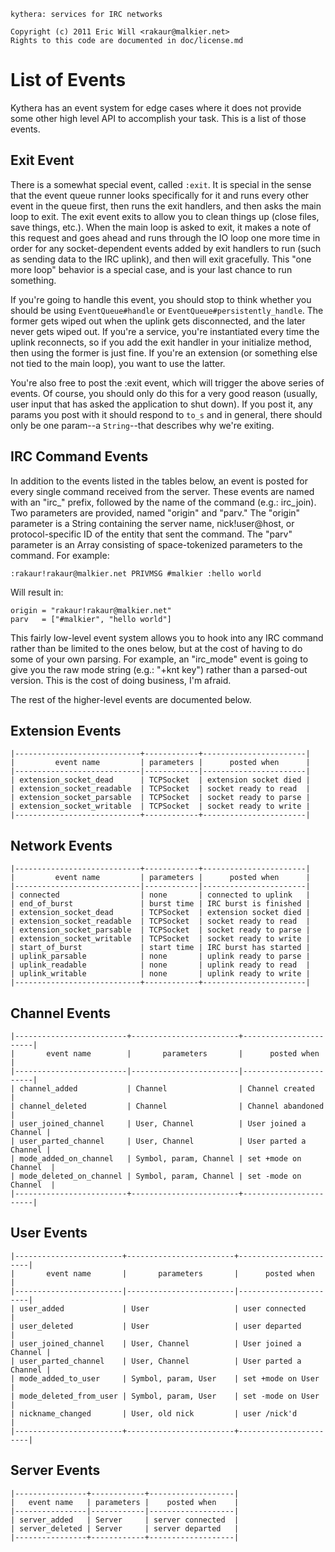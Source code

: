     kythera: services for IRC networks

    Copyright (c) 2011 Eric Will <rakaur@malkier.net>
    Rights to this code are documented in doc/license.md

List of Events
==============

Kythera has an event system for edge cases where it does not provide some other
high level API to accomplish your task. This is a list of those events.

Exit Event
----------

There is a somewhat special event, called `:exit`. It is special in the sense
that the event queue runner looks specifically for it and runs every other
event in the queue first, then runs the exit handlers, and then asks the main
loop to exit. The exit event exits to allow you to clean things up (close
files, save things, etc.). When the main loop is asked to exit, it makes a note
of this request and goes ahead and runs through the IO loop one more time in
order for any socket-dependent events added by exit handlers to run (such as
sending data to the IRC uplink), and then will exit gracefully. This "one more
loop" behavior is a special case, and is your last chance to run something.

If you're going to handle this event, you should stop to think whether you
should be using `EventQueue#handle` or `EventQueue#persistently_handle`. The
former gets wiped out when the uplink gets disconnected, and the later never
gets wiped out. If you're a service, you're instantiated every time the uplink
reconnects, so if you add the exit handler in your initialize method, then
using the former is just fine. If you're an extension (or something else not
tied to the main loop), you want to use the latter.

You're also free to post the :exit event, which will trigger the above series
of events. Of course, you should only do this for a very good reason (usually,
user input that has asked the application to shut down). If you post it, any
params you post with it should respond to `to_s` and in general, there should
only be one param--a `String`--that describes why we're exiting.

IRC Command Events
-------------------

In addition to the events listed in the tables below, an event is posted for
every single command received from the server. These events are named with an
"irc\_" prefix, followed by the name of the command (e.g.: irc_join). Two
parameters are provided, named "origin" and "parv." The "origin" parameter is a
String containing the server name, nick!user@host, or protocol-specific ID of
the entity that sent the command. The "parv" parameter is an Array consisting
of space-tokenized parameters to the command. For example:

    :rakaur!rakaur@malkier.net PRIVMSG #malkier :hello world

Will result in:

    origin = "rakaur!rakaur@malkier.net"
    parv   = ["#malkier", "hello world"]

This fairly low-level event system allows you to hook into any IRC command
rather than be limited to the ones below, but at the cost of having to do some
of your own parsing. For example, an "irc\_mode" event is going to give you
the raw mode string (e.g.: "+knt key") rather than a parsed-out version. This
is the cost of doing business, I'm afraid.

The rest of the higher-level events are documented below.

Extension Events
----------------

    |----------------------------+------------+-----------------------|
    |         event name         | parameters |      posted when      |
    |----------------------------|------------|-----------------------|
    | extension_socket_dead      | TCPSocket  | extension socket died |
    | extension_socket_readable  | TCPSocket  | socket ready to read  |
    | extension_socket_parsable  | TCPSocket  | socket ready to parse |
    | extension_socket_writable  | TCPSocket  | socket ready to write |
    |----------------------------+------------+-----------------------|

Network Events
--------------

    |----------------------------+------------+-----------------------|
    |         event name         | parameters |      posted when      |
    |----------------------------|------------|-----------------------|
    | connected                  | none       | connected to uplink   |
    | end_of_burst               | burst time | IRC burst is finished |
    | extension_socket_dead      | TCPSocket  | extension socket died |
    | extension_socket_readable  | TCPSocket  | socket ready to read  |
    | extension_socket_parsable  | TCPSocket  | socket ready to parse |
    | extension_socket_writable  | TCPSocket  | socket ready to write |
    | start_of_burst             | start time | IRC burst has started |
    | uplink_parsable            | none       | uplink ready to parse |
    | uplink_readable            | none       | uplink ready to read  |
    | uplink_writable            | none       | uplink ready to write |
    |----------------------------+------------+-----------------------|

Channel Events
--------------

    |-------------------------+------------------------+-----------------------|
    |       event name        |       parameters       |      posted when      |
    |-------------------------|------------------------|-----------------------|
    | channel_added           | Channel                | Channel created       |
    | channel_deleted         | Channel                | Channel abandoned     |
    | user_joined_channel     | User, Channel          | User joined a Channel |
    | user_parted_channel     | User, Channel          | User parted a Channel |
    | mode_added_on_channel   | Symbol, param, Channel | set +mode on Channel  |
    | mode_deleted_on_channel | Symbol, param, Channel | set -mode on Channel  |
    |-------------------------+------------------------+-----------------------|

User Events
-----------

    |------------------------+------------------------+-----------------------|
    |       event name       |       parameters       |      posted when      |
    |------------------------|------------------------|-----------------------|
    | user_added             | User                   | user connected        |
    | user_deleted           | User                   | user departed         |
    | user_joined_channel    | User, Channel          | User joined a Channel |
    | user_parted_channel    | User, Channel          | User parted a Channel |
    | mode_added_to_user     | Symbol, param, User    | set +mode on User     |
    | mode_deleted_from_user | Symbol, param, User    | set -mode on User     |
    | nickname_changed       | User, old nick         | user /nick'd          |
    |------------------------+------------------------+-----------------------|

Server Events
--------------

    |----------------+------------+-------------------|
    |   event name   | parameters |    posted when    |
    |----------------|------------|-------------------|
    | server_added   | Server     | server connected  |
    | server_deleted | Server     | server departed   |
    |----------------+------------+-------------------|
